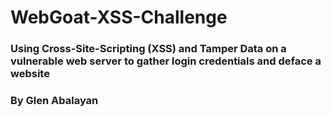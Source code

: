 # WebGoat-XSS-Challenge
### Using Cross-Site-Scripting (XSS) and Tamper Data on a vulnerable web server to gather login credentials and deface a website
### By Glen Abalayan
